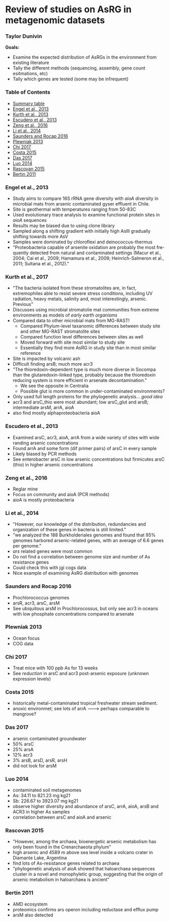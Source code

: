 # Review of studies on AsRG in metagenomic datasets
### Taylor Dunivin

__Goals:__
* Examine the expected distribution of AsRGs in the environment from existing literature
* Tally the different methods (sequencing, assembly, gene count esitmations, etc)
* Tally which genes are tested (some may be infrequent)

### Table of Contents
* [Summary table](https://docs.google.com/spreadsheets/d/1-QjI7Aun_S2CxAXtMExuNcwu6ipUIYg97lo7WJB23JA/edit#gid=0)
* [Engel et al., 2013](https://github.com/ShadeLab/meta_arsenic/blob/master/Literature_review.md#engel-et-al-2013)
* [Kurth et al., 2013](https://github.com/ShadeLab/meta_arsenic/blob/master/Literature_review.md#kurth-et-al-2017)
* [Escudero et al., 2013](https://github.com/ShadeLab/meta_arsenic/blob/master/Literature_review.md#escudero-et-al-2017)
* [Zeng et al., 2016](https://github.com/ShadeLab/meta_arsenic/blob/master/Literature_review.md#zeng-et-al-2016)
* [Li et al., 2014](https://github.com/ShadeLab/meta_arsenic/blob/master/Literature_review.md#li-et-al-2014)
* [Saunders and Rocap 2016](https://github.com/ShadeLab/meta_arsenic/blob/master/Literature_review.md#Saunders-and-Rocap-2016)
* [Plewniak 2013](https://github.com/ShadeLab/meta_arsenic/blob/master/Literature_review.md#Plewniak-2013)
* [Chi 2017](https://github.com/ShadeLab/meta_arsenic/blob/master/Literature_review.md#Chi-2017)
* [Costa 2015](https://github.com/ShadeLab/meta_arsenic/blob/master/Literature_review.md#Costa-2015)
* [Das 2017](https://github.com/ShadeLab/meta_arsenic/blob/master/Literature_review.md#Das-2017)
* [Luo 2014](https://github.com/ShadeLab/meta_arsenic/blob/master/Literature_review.md#Luo-2014)
* [Rascovan 2015](https://github.com/ShadeLab/meta_arsenic/blob/master/Literature_review.md#Rascovan-2015)
* [Bertin 2011](https://github.com/ShadeLab/meta_arsenic/blob/master/Literature_review.md#Bertin-2011)



### Engel et al., 2013
* Study aims to compare 16S rRNA gene diversity with _aioA_ diversity in microbial mats from arsenic contaminated gyser effluent in Chile. 
* Site is geothermal with temperatures ranging from 50-83C
* Used evolutionary trace analysis to examine functional protein sites in _aioA_ sequences 
* Results may be biased due to using clone library
* Sampled along a shifting gradient with initially high AsIII gradually shifting towards more AsV
* Samples were dominated by chloroflexi and deinococcus-thermus
* "Proteobacteria capable of arsenite oxidation are probably the most fre- quently detected from natural and contaminated settings (Macur et al., 2004; Cai et al., 2009; Hamamura et al., 2009; Heinrich-Salmeron et al., 2011; Sultana et al., 2012)."

### Kurth et al., 2017
* "The bacteria isolated from these stromatolites are, in fact, extremophiles able to resist severe stress conditions, including UV radiation, heavy metals, salinity and, most interestingly, arsenic. Previous"
* Discusses using microbial stromatolie mat communities from extreme environments as models of _early earth organisms_
* Compared data to other microbial mats from MG-RAST!
  * Compared Phylum-level taxanomic differences between study site and other MG-RAST stromatolite sites
  * Compared function level differences between sites as well
  * Moved forward with site most similar to study site
  * Essentially they find more AsRG in study site than in most similar reference
* Site is impacted by volcanic ash
* Difficult finding arsB; much more acr3
* "The thioredoxin-dependent type is much more diverse in Socompa than the glutaredoxin-linked type, probably because the thioredoxin reducing system is more efficient in arsenate decontamination."
  * We see the opposite in Centralia
  * Possible glut is more common in under-contaminated environments?
* Only used full length proteins for the phylogenetic analysis... _good idea_
* acr3 and arsC_thio were most abundant; low arsC_glut and arsB; intermediate arsM, arrA, aioA
* also find mostly alphaproteobacteria aioA
 
### Escudero et al., 2013
* Examined arsC, acr3, aioA, arrA from a wide variety of sites with wide randing arsenic concentrations
* Found arrA and some form (dif primer pairs) of arsC in every sample 
* Likely biased by PCR methods
* See enterobacter arsC in low arsenic concentrations but firmicutes arsC (thio) in higher arsenic concentrations

### Zeng et al., 2016
* Reglar mine
* Focus on community and aioA (PCR methods)
* aioA is mostly proteobacteria 

### Li et al., 2014
* "However, our knowledge of the distribution, redundancies and organization of these genes in bacteria is still limited."
* "we analyzed the 188 Burkholderiales genomes and found that 95% genomes harbored arsenic-related genes, with an average of 6.6 genes per genome."
* _ars_ related genes were most common
* Do not find a correlation between genome size and number of As resistance genes 
 * Could check this with jgi cogs data
* Nice example of examining AsRG distribution with genomes

### Saunders and Rocap 2016
* Prochlorococcus genomes
* arsR, acr3, arsC, arsM
* See ubiquitous arsM in Prochlorocossus, but only see acr3 in oceans with low phosphate concentrations compared to arsenate 

### Plewniak 2013
* Ocean focus
* COG data

### Chi 2017
* Treat mice with 100 ppb As for 13 weeks
* See _reduction_ in arsC and acr3 post-arsenic exposure (unknown expression levels)

### Costa 2015
* historically metal-contaminated tropical freshwater stream sediment.
* anoxic environmet; see lots of arrA ---> perhaps comparable to mangrove? 

### Das 2017
* arsenic contaminated groundwater
 * 50% arsC
 * 25% arsA
 * 12% acr3
 * 3% arsB, arsD, arsR, arsH
 * did not look for arsM
 
### Luo 2014
* contaminated soil metagenomes
 * As: 34.11 to 821.23 mg kg21
 * Sb: 226.67 to 3923.07 mg kg21
* observe higher diversity and abundance of  arsC, arrA, aioA, arsB and ACR3 in higher As samples
* correlation between arsC and aioA and arsenic

### Rascovan 2015
* "However, among the archaea, bioenergetic arsenic metabolism has only been found in the Crenarchaeota phylum"
* high arsenic and 4589 m above sea level inside a volcano crater in Diamante Lake, Argentina
* find lots of As-resistance genes related to archaea
* "phylogenetic analysis of aioA showed that haloarchaea sequences cluster in a novel and monophyletic group, suggesting that the origin of arsenic metabolism in haloarchaea is ancient"

### Bertin 2011
* AMD ecosystem
* proteomics confirms ars operon including reductase and efflux pump
* arsM also detected
 






